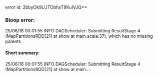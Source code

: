 error id: 2bbyOk9LUTObhxT8KuIVJQ==
### Bloop error:

25/06/18 00:01:55 INFO DAGScheduler: Submitting ResultStage 4 (MapPartitionsRDD[21] at show at main.scala:37), which has no missing parents
#### Short summary: 

25/06/18 00:01:55 INFO DAGScheduler: Submitting ResultStage 4 (MapPartitionsRDD[21] at show at main....